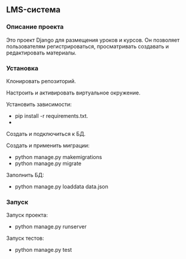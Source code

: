 ## LMS-система

### Описание проекта

Это проект Django для размещения уроков и курсов. 
Он позволяет пользователям регистрироваться, просматривать создавать и редактировать материалы.


### Установка

Клонировать репозиторий.

Настроить и активировать виртуальное окружение.

Установить зависимости:
* pip install -r requirements.txt.
* 
Создать и подключиться к БД.

Создать и применить миграции:
* python manage.py makemigrations
* python manage.py migrate

Заполнить БД: 
* python manage.py loaddata data.json


### Запуск

Запуск проекта:
* python manage.py runserver

Запуск тестов:
* python manage.py test
